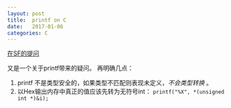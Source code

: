 ```yaml
---
layout: post
title:  printf on C
date:   2017-01-06
categories: C
---
```


[在SF的提问](https://segmentfault.com/q/1010000008036061)

又是一个关于printf带来的疑问。
再明确几点：

1. printf 不是类型安全的，如果类型不匹配则表现未定义，*不会类型转换* 。
2. 以Hex输出内存中真正的值应该先转为无符号int： `printf("%X", *(unsigned int *)&i);`
